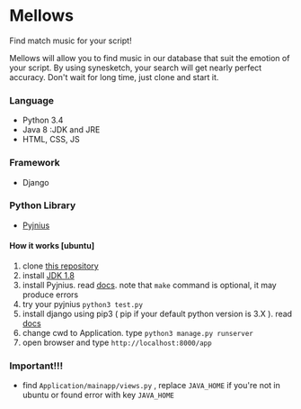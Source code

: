 # Mellows

Find match music for your script!

Mellows will allow you to find music in our database that suit the emotion of your script. By using synesketch, your search will get nearly perfect accuracy. Don't wait for long time, just clone and start it.

### Language ###
- Python 3.4
- Java 8 :JDK and JRE
- HTML, CSS, JS

### Framework ###
- Django

### Python Library ###
- [Pyjnius](https://github.com/kivy/pyjnius)

#### How it works [ubuntu] ###
1. clone [this repository](https://github.com/ryorda/MusicScriptPrediction.git)
2. install [JDK 1.8](http://www.webupd8.org/2012/09/install-oracle-java-8-in-ubuntu-via-ppa.html)
3. install Pyjnius. read [docs](https://pyjnius.readthedocs.io/en/latest/installation.html). note that `make` command is optional, it may produce errors
4. try your pyjnius `python3 test.py` 
5. install django using pip3 ( pip if your default python version is 3.X ). read [docs](https://www.djangoproject.com/download/)
6. change cwd to Application. type `python3 manage.py runserver`
7. open browser and type `http://localhost:8000/app`

### Important!!! ###
- find `Application/mainapp/views.py` , replace `JAVA_HOME` if you're not in ubuntu or found error with key `JAVA_HOME`
